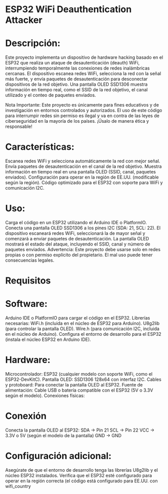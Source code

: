 # ESP32 WiFi Deauthentication Attacker

# Descripción:

Este proyecto implementa un dispositivo de hardware hacking basado en el ESP32 que realiza un ataque de desautenticación (deauth) WiFi, interrumpiendo temporalmente las conexiones de redes inalámbricas cercanas. El dispositivo escanea redes WiFi, selecciona la red con la señal más fuerte, y envía paquetes de desautenticación para desconectar dispositivos de la red objetivo. Una pantalla OLED SSD1306 muestra información en tiempo real, como el SSID de la red objetivo, el canal utilizado y el conteo de paquetes enviados.

Nota Importante: Este proyecto es únicamente para fines educativos y de investigación en entornos controlados y autorizados. El uso de este código para interrumpir redes sin permiso es ilegal y va en contra de las leyes de ciberseguridad en la mayoría de los países. ¡Úsalo de manera ética y responsable!


# Características:

Escanea redes WiFi y selecciona automáticamente la red con mejor señal.
Envía paquetes de desautenticación en el canal de la red objetivo.
Muestra información en tiempo real en una pantalla OLED (SSID, canal, paquetes enviados).
Configuración para operar en la región de EE.UU. (modificable según la región).
Código optimizado para el ESP32 con soporte para WiFi y comunicación I2C.
# Uso:

Carga el código en un ESP32 utilizando el Arduino IDE o PlatformIO.
Conecta una pantalla OLED SSD1306 a los pines I2C (SDA: 21, SCL: 22).
El dispositivo escaneará redes WiFi, seleccionará la de mayor señal y comenzará a enviar paquetes de desautenticación.
La pantalla OLED mostrará el estado del ataque, incluyendo el SSID, canal y número de paquetes enviados.
Advertencia: Este proyecto debe usarse solo en redes propias o con permiso explícito del propietario. El mal uso puede tener consecuencias legales.

# Requisitos
# Software:
Arduino IDE o PlatformIO para cargar el código en el ESP32.
Librerías necesarias:
WiFi.h (incluida en el núcleo de ESP32 para Arduino).
U8g2lib (para controlar la pantalla OLED).
Wire.h (para comunicación I2C, incluida en el núcleo de Arduino).
Configura el entorno de desarrollo para el ESP32 (instala el núcleo ESP32 en Arduino IDE).
# Hardware:
Microcontrolador: ESP32 (cualquier modelo con soporte WiFi, como el ESP32-DevKitC).
Pantalla OLED: SSD1306 128x64 con interfaz I2C.
Cables y protoboard: Para conectar la pantalla OLED al ESP32.
Fuente de alimentación: Cable USB o batería compatible con el ESP32 (5V o 3.3V según el modelo).
Conexiones físicas:
# Conexión 
Conecta la pantalla OLED al ESP32:
SDA → Pin 21
SCL → Pin 22
VCC → 3.3V o 5V (según el modelo de la pantalla)
GND → GND
# Configuración adicional:

Asegúrate de que el entorno de desarrollo tenga las librerías U8g2lib y el núcleo ESP32 instalados.
Verifica que el ESP32 esté configurado para operar en la región correcta (el código está configurado para EE.UU. con wifi_country
